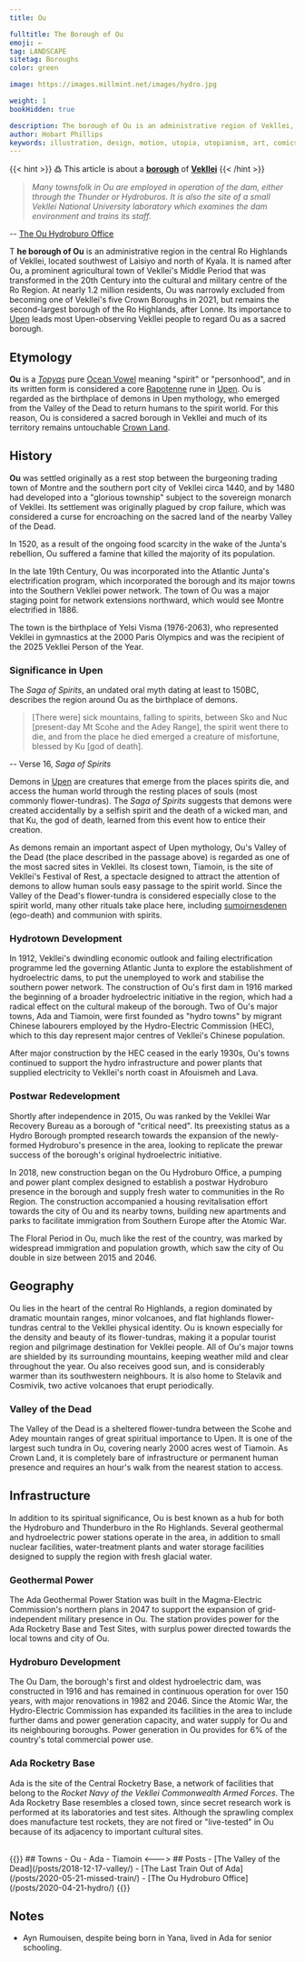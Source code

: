 ```yaml
---
title: Ou

fulltitle: The Borough of Ou
emoji: ←
tag: LANDSCAPE
sitetag: Boroughs
color: green

image: https://images.millmint.net/images/hydro.jpg

weight: 1
bookHidden: true

description: The borough of Ou is an administrative region of Vekllei, a utopian country created by Hobart Phillips.
author: Hobart Phillips
keywords: illustration, design, motion, utopia, utopianism, art, comics, comic, hobart, phillips, vekllei, millmint
---
```

{{< hint >}}
߷ This article is about a [**borough**](/utopia/vekllei/landscape/boroughs) of [**Vekllei**](/utopia/vekllei/)
{{< /hint >}}

>*Many townsfolk in Ou are employed in operation of the dam, either through the Thunder or Hydroburos. It is also the site of a small Vekllei National University laboratory which examines the dam environment and trains its staff.*

-- [The Ou Hydroburo Office](/posts/2020-04-21-hydro/)

<span class="fc">T</span>
**he borough of Ou** is an administrative region in the central Ro Highlands of Vekllei, located southwest of Laisiyo and north of Kyala. It is named after Ou, a prominent agricultural town of Vekllei's Middle Period that was transformed in the 20th Century into the cultural and military centre of the Ro Region. At nearly 1.2 million residents, Ou was narrowly excluded from becoming one of Vekllei's five Crown Boroughs in 2021, but remains the second-largest borough of the Ro Highlands, after Lonne. Its importance to [Upen](/utopia/vekllei/culture/religion/) leads most Upen-observing Vekllei people to regard Ou as a sacred borough.

## Etymology

**Ou** is a [*Topyas*](/utopia/vekllei/culture/language/#history) pure [Ocean Vowel](/utopia/vekllei/culture/language/#diphthongs) meaning "spirit" or "personhood", and in its written form is considered a core [Rapotenne](/utopia/vekllei/culture/language/#4-rapotenne) rune in [Upen](/utopia/vekllei/culture/religion/). Ou is regarded as the birthplace of demons in Upen mythology, who emerged from the Valley of the Dead to return humans to the spirit world. For this reason, Ou is considered a sacred borough in Vekllei and much of its territory remains untouchable [Crown Land](/utopia/vekllei/#administrative-divisions).

## History

**Ou** was settled originally as a rest stop between the burgeoning trading town of Montre and the southern port city of Vekllei circa 1440, and by 1480 had developed into a "glorious township" subject to the sovereign monarch of Vekllei. Its settlement was originally plagued by crop failure, which was considered a curse for encroaching on the sacred land of the nearby Valley of the Dead.

In 1520, as a result of the ongoing food scarcity in the wake of the Junta's rebellion, Ou suffered a famine that killed the majority of its population.

In the late 19th Century, Ou was incorporated into the Atlantic Junta's electrification program, which incorporated the borough and its major towns into the Southern Vekllei power network. The town of Ou was a major staging point for network extensions northward, which would see Montre electrified in 1886.

The town is the birthplace of Yelsi Visma (1976-2063), who represented Vekllei in gymnastics at the 2000 Paris Olympics and was the recipient of the 2025 Vekllei Person of the Year.

### Significance in Upen

The *Saga of Spirits*, an undated oral myth dating at least to 150BC, describes the region around Ou as the birthplace of demons.

> [There were] sick mountains, falling to spirits, between Sko and Nuc [present-day Mt Scohe and the Adey Range], the spirit went there to die, and from the place he died emerged a creature of misfortune, blessed by Ku [god of death].

-- Verse 16, *Saga of Spirits*

Demons in [Upen](/utopia/vekllei/culture/religion/) are creatures that emerge from the places spirits die, and access the human world through the resting places of souls (most commonly flower-tundras). The *Saga of Spirits* suggests that demons were created accidentally by a selfish spirit and the death of a wicked man, and that Ku, the god of death, learned from this event how to entice their creation.

As demons remain an important aspect of Upen mythology, Ou's Valley of the Dead (the place described in the passage above) is regarded as one of the most sacred sites in Vekllei. Its closest town, Tiamoin, is the site of Vekllei's Festival of Rest, a spectacle designed to attract the attention of demons to allow human souls easy passage to the spirit world. Since the Valley of the Dead's flower-tundra is considered especially close to the spirit world, many other rituals take place here, including [sumoirnesdenen](/posts/2020-04-01-ego/) (ego-death) and communion with spirits.

### Hydrotown Development

In 1912, Vekllei's dwindling economic outlook and failing electrification programme led the governing Atlantic Junta to explore the establishment of hydroelectric dams, to put the unemployed to work and stabilise the southern power network. The construction of Ou's first dam in 1916 marked the beginning of a broader hydroelectric initiative in the region, which had a radical effect on the cultural makeup of the borough. Two of Ou's major towns, Ada and Tiamoin, were first founded as "hydro towns" by migrant Chinese labourers employed by the Hydro-Electric Commission (HEC), which to this day represent major centres of Vekllei's Chinese population.

After major construction by the HEC ceased in the early 1930s, Ou's towns continued to support the hydro infrastructure and power plants that supplied electricity to Vekllei's north coast in Afouismeh and Lava.

### Postwar Redevelopment

Shortly after independence in 2015, Ou was ranked by the Vekllei War Recovery Bureau as a borough of "critical need". Its preexisting status as a Hydro Borough prompted research towards the expansion of the newly-formed Hydroburo's presence in the area, looking to replicate the prewar success of the borough's original hydroelectric initiative.

In 2018, new construction began on the Ou Hydroburo Office, a pumping and power plant complex designed to establish a postwar Hydroburo presence in the borough and supply fresh water to communities in the Ro Region. The construction accompanied a housing revitalisation effort towards the city of Ou and its nearby towns, building new apartments and parks to facilitate immigration from Southern Europe after the Atomic War.

The Floral Period in Ou, much like the rest of the country, was marked by widespread immigration and population growth, which saw the city of Ou double in size between 2015 and 2046.

## Geography

Ou lies in the heart of the central Ro Highlands, a region dominated by dramatic mountain ranges, minor volcanoes, and flat highlands flower-tundras central to the Vekllei physical identity. Ou is known especially for the density and beauty of its flower-tundras, making it a popular tourist region and pilgrimage destination for Vekllei people. All of Ou's major towns are shielded by its surrounding mountains, keeping weather mild and clear throughout the year. Ou also receives good sun, and is considerably warmer than its southwestern neighbours. It is also home to Stelavik and Cosmivik, two active volcanoes that erupt periodically.

### Valley of the Dead

The Valley of the Dead is a sheltered flower-tundra between the Scohe and Adey mountain ranges of great spiritual importance to Upen. It is one of the largest such tundra in Ou, covering nearly 2000 acres west of Tiamoin. As Crown Land, it is completely bare of infrastructure or permanent human presence and requires an hour's walk from the nearest station to access.

## Infrastructure

In addition to its spiritual significance, Ou is best known as a hub for both the Hydroburo and Thunderburo in the Ro Highlands. Several geothermal and hydroelectric power stations operate in the area, in addition to small nuclear facilities, water-treatment plants and water storage facilities designed to supply the region with fresh glacial water.

### Geothermal Power

The Ada Geothermal Power Station was built in the Magma-Electric Commission's northern plans in 2047 to support the expansion of grid-independent military presence in Ou. The station provides power for the Ada Rocketry Base and Test Sites, with surplus power directed towards the local towns and city of Ou.

### Hydroburo Development

The Ou Dam, the borough's first and oldest hydroelectric dam, was constructed in 1916 and has remained in continuous operation for over 150 years, with major renovations in 1982 and 2046. Since the Atomic War, the Hydro-Electric Commission has expanded its facilities in the area to include further dams and power generation capacity, and water supply for Ou and its neighbouring boroughs. Power generation in Ou provides for 6% of the country's total commercial power use.

### Ada Rocketry Base

Ada is the site of the Central Rocketry Base, a network of facilities that belong to the *Rocket Navy of the Vekllei Commonwealth Armed Forces*. The Ada Rocketry Base resembles a closed town, since secret research work is performed at its laboratories and test sites. Although the sprawling complex does manufacture test rockets, they are not fired or "live-tested" in Ou because of its adjacency to important cultural sites.

<br>
{{<columns>}}
## Towns
- Ou
- Ada
- Tiamoin
<--->
## Posts
- [The Valley of the Dead](/posts/2018-12-17-valley/)
- [The Last Train Out of Ada](/posts/2020-05-21-missed-train/)
- [The Ou Hydroburo Office](/posts/2020-04-21-hydro/)
{{</columns>}}

## Notes
- Ayn Rumouisen, despite being born in Yana, lived in Ada for senior schooling.
